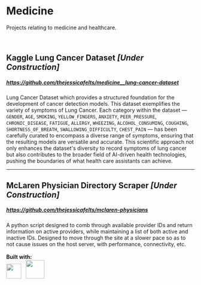 # **Medicine**

Projects relating to medicine and healthcare.

<br/>

## **Kaggle Lung Cancer Dataset** *[Under Construction]* <br/>
##### https://github.com/thejessicafelts/medicine__lung-cancer-dataset <br/>
Lung Cancer Dataset which provides a structured foundation for the development of cancer detection models. This dataset exemplifies the variety of symptoms of Lung Cancer. Each category within the dataset &mdash; `GENDER`, `AGE`, `SMOKING`, `YELLOW_FINGERS`, `ANXIETY`, `PEER_PRESSURE`, `CHRONIC_DISEASE`, `FATIGUE`, `ALLERGY`, `WHEEZING`, `ALCOHOL_CONSUMING`, `COUGHING`, `SHORTNESS_OF_BREATH`, `SWALLOWING_DIFFICULTY`, `CHEST_PAIN` &mdash; has been carefully curated to encompass a diverse range of symptoms, ensuring that the resulting models are versatile and accurate. This scientific approach not only enhances the dataset's diversity to record symptoms of lung cancer but also contributes to the broader field of AI-driven health technologies, pushing the boundaries of what health care assistants can achieve.

---

## **McLaren Physician Directory Scraper** *[Under Construction]* <br/>
##### https://github.com/thejessicafelts/mclaren-physicians <br/>
A python script designed to comb through available provider IDs and return information on active providers, while maintaining a list of both active and inactive IDs. Designed to move through the site at a slower pace so as to not cause issues on the host server, with performance, connectivity, etc.<br/><br/>
**Built with:** <br/>
<img src="https://upload.wikimedia.org/wikipedia/commons/thumb/f/f8/Python_logo_and_wordmark.svg/2560px-Python_logo_and_wordmark.svg.png" height="40px"> &nbsp;
<img src="https://miro.medium.com/v2/resize:fit:772/0*oN9jA-Ad3mRlPAYy.png" height="50px" />
